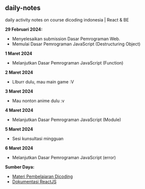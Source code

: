 ## daily-notes
daily activity notes on course dicoding indonesia | React &amp; BE

**29 Februari 2024:**
* Menyelesaikan submission Dasar Pemrograman Web.
* Memulai Dasar Pemrograman JavaScript (Destructuring Object)

**1 Maret 2024**
* Melanjutkan Dasar Pemrograman JavaScript (Function)

**2 Maret 2024**
* LIburr dulu, mau main game :V

**3 Maret 2024**
* Mau nonton anime dulu :v

**4 Maret 2024**
* Melanjutkan Dasar Pemrograman JavaScript (Module)

**5 Maret 2024**
* Sesi kunsultasi mingguan

**6 Maret 2024**
* Melanjutkan Dasar Pemrograman JavaScript (error)

**Sumber Daya:**

* [Materi Pembelajaran Dicoding](https://www.dicoding.com/academies)
* [Dokumentasi ReactJS](https://reactjs.org/)
